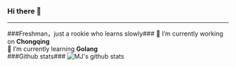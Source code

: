 ### Hi there 👋
-------------------------------------------------------------
###Freshman，just a rookie who learns slowly###
 🔭 I’m currently working on **Chongqing**<br>
 🌱 I’m currently learning **Golang**<br>
 ###Github stats###
 ![MJ's github stats](https://github-readme-stats.vercel.app/api?username=MJgopher&show_icons=true&theme=radical)
 
 

